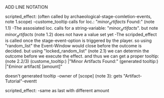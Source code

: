

ADD LINE NOTATION



scripted_effect:   (often called by archaeological-stage-comletion-events, note 1.scope)
      -custome_tooltip calls for loc.: "$minor_artifacts$ Found:" (note 1.1)
      -The assosiated loc. calls for a string-variable: "$minor_artifacts$".
       but note $minor_artifacts$ (note 1.2) does not have a value set yet
      -The scripded_effect is called once the stage-event-option is triggered by the player.
       so using "random_list" the Event-Window would close before the outcome is decided.
       but using "locked_random_list" (note 2.1) we can determin the outcome before we execute the effect.
       and thus we can get a proper tooltip: (note 2.2/3)
             (custome_tooltip:) |"Minor Artifacts Found:"
           (generated tooltip:) |"£minor artifact£ [amount]"




doesn't generated tooltip
       -owner of [scope] (note 3): gets "Artifact-Tutorial"-eventt



scripted_effect:
      -same as last with different amount
